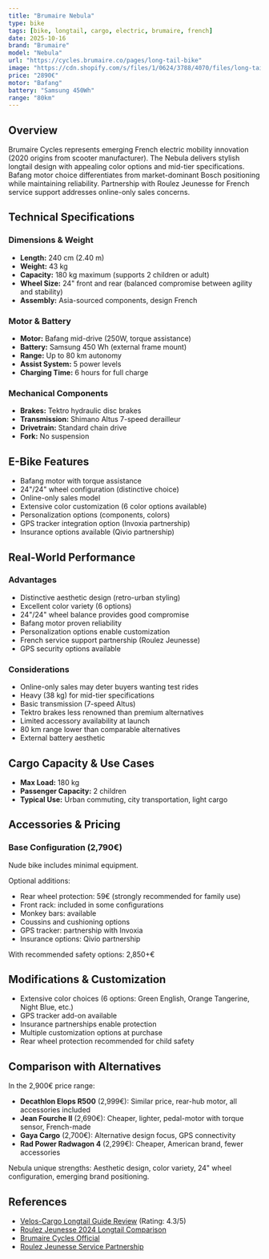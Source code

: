 ```yaml
---
title: "Brumaire Nebula"
type: bike
tags: [bike, longtail, cargo, electric, brumaire, french]
date: 2025-10-16
brand: "Brumaire"
model: "Nebula"
url: "https://cycles.brumaire.co/pages/long-tail-bike"
image: "https://cdn.shopify.com/s/files/1/0624/3788/4070/files/long-tail-bike-blue.png"
price: "2890€"
motor: "Bafang"
battery: "Samsung 450Wh"
range: "80km"
---
```


## Overview

Brumaire Cycles represents emerging French electric mobility innovation (2020 origins from scooter manufacturer). The Nebula delivers stylish longtail design with appealing color options and mid-tier specifications. Bafang motor choice differentiates from market-dominant Bosch positioning while maintaining reliability. Partnership with Roulez Jeunesse for French service support addresses online-only sales concerns.

## Technical Specifications

### Dimensions & Weight

- **Length:** 240 cm (2.40 m)
- **Weight:** 43 kg
- **Capacity:** 180 kg maximum (supports 2 children or adult)
- **Wheel Size:** 24" front and rear (balanced compromise between agility and stability)
- **Assembly:** Asia-sourced components, design French

### Motor & Battery

- **Motor:** Bafang mid-drive (250W, torque assistance)
- **Battery:** Samsung 450 Wh (external frame mount)
- **Range:** Up to 80 km autonomy
- **Assist System:** 5 power levels
- **Charging Time:** 6 hours for full charge

### Mechanical Components

- **Brakes:** Tektro hydraulic disc brakes
- **Transmission:** Shimano Altus 7-speed derailleur
- **Drivetrain:** Standard chain drive
- **Fork:** No suspension

## E-Bike Features

- Bafang motor with torque assistance
- 24"/24" wheel configuration (distinctive choice)
- Online-only sales model
- Extensive color customization (6 color options available)
- Personalization options (components, colors)
- GPS tracker integration option (Invoxia partnership)
- Insurance options available (Qivio partnership)

## Real-World Performance

### Advantages

- Distinctive aesthetic design (retro-urban styling)
- Excellent color variety (6 options)
- 24"/24" wheel balance provides good compromise
- Bafang motor proven reliability
- Personalization options enable customization
- French service support partnership (Roulez Jeunesse)
- GPS security options available

### Considerations

- Online-only sales may deter buyers wanting test rides
- Heavy (38 kg) for mid-tier specifications
- Basic transmission (7-speed Altus)
- Tektro brakes less renowned than premium alternatives
- Limited accessory availability at launch
- 80 km range lower than comparable alternatives
- External battery aesthetic

## Cargo Capacity & Use Cases

- **Max Load:** 180 kg
- **Passenger Capacity:** 2 children
- **Typical Use:** Urban commuting, city transportation, light cargo

## Accessories & Pricing

### Base Configuration (2,790€)

Nude bike includes minimal equipment.

Optional additions:

- Rear wheel protection: 59€ (strongly recommended for family use)
- Front rack: included in some configurations
- Monkey bars: available
- Coussins and cushioning options
- GPS tracker: partnership with Invoxia
- Insurance options: Qivio partnership

With recommended safety options: 2,850+€

## Modifications & Customization

- Extensive color choices (6 options: Green English, Orange Tangerine, Night Blue, etc.)
- GPS tracker add-on available
- Insurance partnerships enable protection
- Multiple customization options at purchase
- Rear wheel protection recommended for child safety

## Comparison with Alternatives

In the 2,900€ price range:

- **Decathlon Elops R500** (2,999€): Similar price, rear-hub motor, all accessories included
- **Jean Fourche II** (2,690€): Cheaper, lighter, pedal-motor with torque sensor, French-made
- **Gaya Cargo** (2,700€): Alternative design focus, GPS connectivity
- **Rad Power Radwagon 4** (2,299€): Cheaper, American brand, fewer accessories

Nebula unique strengths: Aesthetic design, color variety, 24" wheel configuration, emerging brand positioning.

## References

- [Velos-Cargo Longtail Guide Review](https://velos-cargo.com/velos-cargo/velos-cargo-longtail/) (Rating: 4.3/5)
- [Roulez Jeunesse 2024 Longtail Comparison](https://blog.roulezjeunesse.com/comparatif-2023-des-meilleurs-velos-longtails-electriques/)
- [Brumaire Cycles Official](https://www.brumairecycles.com/)
- [Roulez Jeunesse Service Partnership](https://shop.roulezjeunesse.com/)
